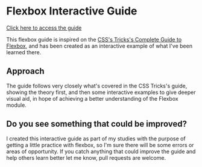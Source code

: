 # Flexbox Interactive Guide

[Click here to access the guide](https://theradbass.github.io/Flexbox-Interactive-Guide/)

This flexbox guide is inspired on the [CSS's Tricks's Complete Guide to Flexbox](https://css-tricks.com/snippets/css/a-guide-to-flexbox/), and has been created as an interactive example of what I've been learned there.

## Approach

The guide follows very closely what's covered in the CSS Tricks's guide, showing the theory first, and then some interactive examples to give deeper visual aid, in hope of achieving a better understanding of the Flexbox module.


## Do you see something that could be improved?
I created this interactive guide as part of my studies with the purpose of getting a little practice with flexbox, so I'm sure there will be some errors or areas of opportunity. If you catch anything that could improve the guide and help others learn better let me know, pull requests are welcome.
